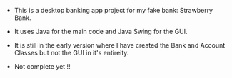 - This is a desktop banking app project for my fake bank: Strawberry Bank.                                                                                                                                                        
- It uses Java for the main code and Java Swing for the GUI.                                                                                                                                                
- It is still in the early version where I have created the Bank and Account Classes but not the GUI in it's entireity.
      
- Not complete yet !!
